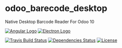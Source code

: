 # odoo_barecode_desktop
Native Desktop Barcode Reader For Odoo 10

[![Angular Logo](https://www.vectorlogo.zone/logos/angular/angular-icon.svg)](https://angular.io/) [![Electron Logo](https://www.vectorlogo.zone/logos/electronjs/electronjs-icon.svg)](https://electronjs.org/)

[![Travis Build Status][build-badge]][build]
[![Dependencies Status][dependencyci-badge]][dependencyci]
[![License](https://img.shields.io/badge/License-GPLv3-blue.svg)](LICENSE.md)

[build-badge]: https://travis-ci.org/madicorp/odoo_barecode_desktop.svg?branch=master
[build]: https://travis-ci.org/madicorp/odoo_barecode_desktop
[dependencyci-badge]: https://dependencyci.com/github/madicorp/odoo_barecode_desktop/badge
[dependencyci]: https://dependencyci.com/github/madicorp/odoo_barecode_desktop
[license-badge]: https://img.shields.io/badge/License-GPLv3-blue.svg?style=flat
[license]: https://github.com/madicorp/odoo_barecode_desktop/blob/master/LICENSE.md
